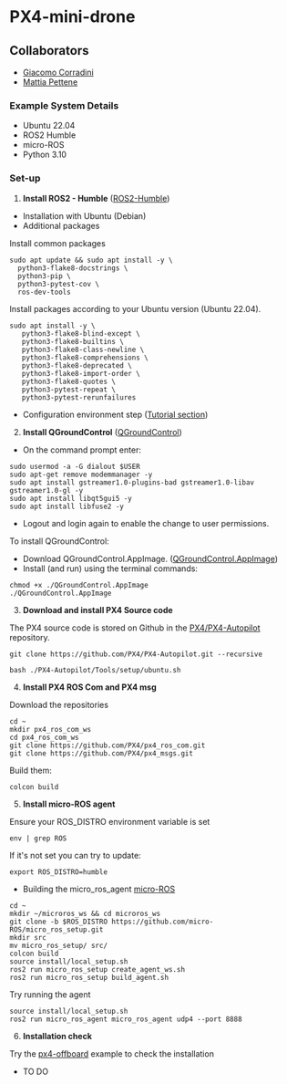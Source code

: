 # PX4-mini-drone

## Collaborators

- [Giacomo Corradini](https://github.com/GiacomoCorradini)
- [Mattia Pettene](https://github.com/mattiapettene)

### Example System Details

- Ubuntu 22.04
- ROS2 Humble
- micro-ROS
- Python 3.10

### Set-up

1) **Install ROS2 - Humble** ([ROS2-Humble](https://docs.ros.org/en/humble/Installation/Ubuntu-Install-Debians.html))

- Installation with Ubuntu (Debian)
- Additional packages

Install common packages
```
sudo apt update && sudo apt install -y \
  python3-flake8-docstrings \
  python3-pip \
  python3-pytest-cov \
  ros-dev-tools
```
Install packages according to your Ubuntu version (Ubuntu 22.04).

```
sudo apt install -y \
   python3-flake8-blind-except \
   python3-flake8-builtins \
   python3-flake8-class-newline \
   python3-flake8-comprehensions \
   python3-flake8-deprecated \
   python3-flake8-import-order \
   python3-flake8-quotes \
   python3-pytest-repeat \
   python3-pytest-rerunfailures
```

- Configuration environment step ([Tutorial section](https://docs.ros.org/en/humble/Tutorials.html))

2) **Install QGroundControl** ([QGroundControl](https://docs.qgroundcontrol.com/master/en/getting_started/download_and_install.html))

- On the command prompt enter:
```
sudo usermod -a -G dialout $USER
sudo apt-get remove modemmanager -y
sudo apt install gstreamer1.0-plugins-bad gstreamer1.0-libav gstreamer1.0-gl -y
sudo apt install libqt5gui5 -y
sudo apt install libfuse2 -y
```
- Logout and login again to enable the change to user permissions.

To install QGroundControl:

- Download QGroundControl.AppImage. ([QGroundControl.AppImage](https://d176tv9ibo4jno.cloudfront.net/latest/QGroundControl.AppImage))
- Install (and run) using the terminal commands:

```
chmod +x ./QGroundControl.AppImage
./QGroundControl.AppImage
```
3) **Download and install PX4 Source code**

The PX4 source code is stored on Github in the [PX4/PX4-Autopilot](https://github.com/PX4/PX4-Autopilot) repository.
```
git clone https://github.com/PX4/PX4-Autopilot.git --recursive
```
```
bash ./PX4-Autopilot/Tools/setup/ubuntu.sh
```

4) **Install PX4 ROS Com and PX4 msg**

Download the repositories
```
cd ~
mkdir px4_ros_com_ws
cd px4_ros_com_ws
git clone https://github.com/PX4/px4_ros_com.git
git clone https://github.com/PX4/px4_msgs.git
```

Build them:
```
colcon build
```

5) **Install micro-ROS agent**

Ensure your ROS_DISTRO environment variable is set
```
env | grep ROS
```
If it's not set you can try to update:
```
export ROS_DISTRO=humble
```
- Building the micro_ros_agent [micro-ROS](https://github.com/micro-ROS/micro_ros_setup#building-micro-ros-agent)
```
cd ~
mkdir ~/microros_ws && cd microros_ws
git clone -b $ROS_DISTRO https://github.com/micro-ROS/micro_ros_setup.git 
mkdir src
mv micro_ros_setup/ src/
colcon build
source install/local_setup.sh
ros2 run micro_ros_setup create_agent_ws.sh
ros2 run micro_ros_setup build_agent.sh
```

Try running the agent
```
source install/local_setup.sh
ros2 run micro_ros_agent micro_ros_agent udp4 --port 8888
```

6) **Installation check**

Try the [px4-offboard](https://github.com/Jaeyoung-Lim/px4-offboard) example to check the installation

- TO DO